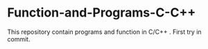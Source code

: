 # Function-and-Programs-C-C++
This repository contain programs and function in C/C++ .
First try in commit.
